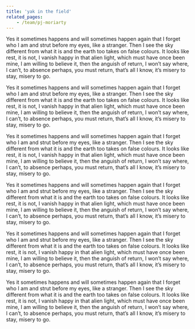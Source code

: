 ```yaml
---
title: 'yak in the field'
related_pages:
    - /team/pj-moriarty
---
```


Yes it sometimes happens and will sometimes happen again that I forget who I am and strut before my eyes, like a stranger. Then I see the sky different from what it is and the earth too takes on false colours. It looks like rest, it is not, I vanish happy in that alien light, which must have once been mine, I am willing to believe it, then the anguish of return, I won’t say where, I can’t, to absence perhaps, you must return, that’s all I know, it’s misery to stay, misery to go.

Yes it sometimes happens and will sometimes happen again that I forget who I am and strut before my eyes, like a stranger. Then I see the sky different from what it is and the earth too takes on false colours. It looks like rest, it is not, I vanish happy in that alien light, which must have once been mine, I am willing to believe it, then the anguish of return, I won’t say where, I can’t, to absence perhaps, you must return, that’s all I know, it’s misery to stay, misery to go.

Yes it sometimes happens and will sometimes happen again that I forget who I am and strut before my eyes, like a stranger. Then I see the sky different from what it is and the earth too takes on false colours. It looks like rest, it is not, I vanish happy in that alien light, which must have once been mine, I am willing to believe it, then the anguish of return, I won’t say where, I can’t, to absence perhaps, you must return, that’s all I know, it’s misery to stay, misery to go.

Yes it sometimes happens and will sometimes happen again that I forget who I am and strut before my eyes, like a stranger. Then I see the sky different from what it is and the earth too takes on false colours. It looks like rest, it is not, I vanish happy in that alien light, which must have once been mine, I am willing to believe it, then the anguish of return, I won’t say where, I can’t, to absence perhaps, you must return, that’s all I know, it’s misery to stay, misery to go.

Yes it sometimes happens and will sometimes happen again that I forget who I am and strut before my eyes, like a stranger. Then I see the sky different from what it is and the earth too takes on false colours. It looks like rest, it is not, I vanish happy in that alien light, which must have once been mine, I am willing to believe it, then the anguish of return, I won’t say where, I can’t, to absence perhaps, you must return, that’s all I know, it’s misery to stay, misery to go.

Yes it sometimes happens and will sometimes happen again that I forget who I am and strut before my eyes, like a stranger. Then I see the sky different from what it is and the earth too takes on false colours. It looks like rest, it is not, I vanish happy in that alien light, which must have once been mine, I am willing to believe it, then the anguish of return, I won’t say where, I can’t, to absence perhaps, you must return, that’s all I know, it’s misery to stay, misery to go.